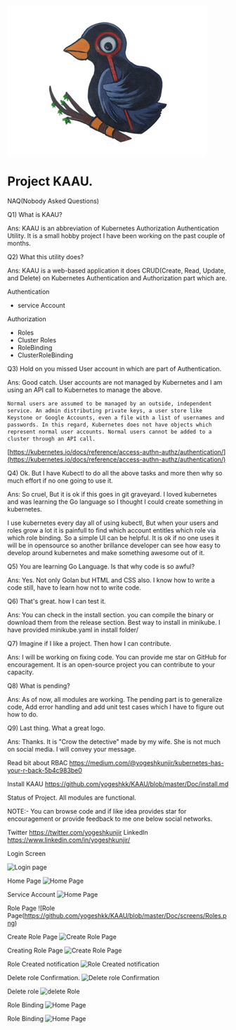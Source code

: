 ![kaau](web/images/logo.png)

# Project KAAU.

NAQ(Nobody Asked Questions)

Q1) What is KAAU?

Ans: KAAU is an abbreviation of Kubernetes Authorization Authentication Utility. It is a small hobby project I have been working on the past couple of months.

Q2) What this utility does?

Ans: KAAU is a web-based application it does CRUD(Create, Read, Update, and Delete) on Kubernetes Authentication and Authorization part which are.

Authentication
- service Account

Authorization
- Roles
- Cluster Roles
- RoleBinding
- ClusterRoleBinding

Q3) Hold on you missed User account in which are part of Authentication.

Ans: Good catch. User accounts are not managed by Kubernetes and I am using an API call to Kubernetes to manage the above.

```
Normal users are assumed to be managed by an outside, independent service. An admin distributing private keys, a user store like Keystone or Google Accounts, even a file with a list of usernames and passwords. In this regard, Kubernetes does not have objects which represent normal user accounts. Normal users cannot be added to a cluster through an API call.
```
[https://kubernetes.io/docs/reference/access-authn-authz/authentication/](https://kubernetes.io/docs/reference/access-authn-authz/authentication/)


Q4) Ok. But I have Kubectl to do all the above tasks and more then why so much effort if no one going to use it.

Ans: So cruel, But it is ok if this goes in git graveyard. I loved kubernetes and was learning the Go language so I thought I could create something in kubernetes.

I use kubernetes every day all of using kubectl, But when your users and roles grow a lot it is painfull to find which account entitles which role via which role binding. So a simple UI can be helpful. It is ok if no one uses it will be in opensource so another brillance developer can see how easy to develop around kubernetes and make something awesome out of it. 

Q5) You are learning Go Language. Is that why code is so awful?

Ans: Yes. Not only Golan but HTML and CSS also. I know how to write a code still, have to learn how not to write code. 

Q6) That's great. how I can test it.

Ans: You can check in the install section. you can compile the binary or download them from the release section. Best way to install in minikube. I have provided minikube.yaml in install folder/


Q7) Imagine if I like a project. Then how I can contribute.

Ans: I will be working on fixing code. You can provide me star on GitHub for encouragement. It is an open-source project you can contribute to your capacity.

Q8) What is pending? 

Ans: As of now, all modules are working. The pending part is to generalize code, Add error handling and add unit test cases which I have to figure out how to do.

Q9) Last thing. What a great logo.

Ans: Thanks. It is "Crow the detective" made by my wife. She is not much on social media. I will convey your message. 



Read bit about RBAC
https://medium.com/@yogeshkunjir/kubernetes-has-your-r-back-5b4c983be0



Install KAAU
https://github.com/yogeshkk/KAAU/blob/master/Doc/install.md



Status of Project.
All modules are functional.


NOTE:- You can browse code and if like idea provides star for encouragement or provide feedback to me one below social networks. 


Twitter https://twitter.com/yogeshkunjir
LinkedIn https://www.linkedin.com/in/yogeshkunjir/

Login Screen

![Login page](https://raw.githubusercontent.com/yogeshkk/KAAU/master/Doc/screens/login_page.png)

Home Page
![Home Page](https://raw.githubusercontent.com/yogeshkk/KAAU/master/Doc/screens/Home_Page.png)


Service Account
![Home Page](https://raw.githubusercontent.com/yogeshkk/KAAU/master/Doc/screens/Service_Account.png)


Role Page
![Role Page(https://github.com/yogeshkk/KAAU/blob/master/Doc/screens/Roles.png)

Create Role Page
![Create Role Page](https://github.com/yogeshkk/KAAU/blob/master/Doc/screens/Create_role.png)

Creating Role Page
![Create Role Page](https://github.com/yogeshkk/KAAU/blob/master/Doc/screens/creating_role.png)

Role Created notification
![Role Created notification](https://github.com/yogeshkk/KAAU/blob/master/Doc/screens/role_created.png)

Delete role Confirmation.
![Delete role Confirmation](https://github.com/yogeshkk/KAAU/blob/master/Doc/screens/Delete_role_confirmation.png) 

Delete role
![delete Role](https://github.com/yogeshkk/KAAU/blob/master/Doc/screens/role_deteled.png) 
 
Role Binding
![Home Page](https://raw.githubusercontent.com/yogeshkk/KAAU/master/Doc/screens/Role_Binding.png)


Role Binding
![Home Page](https://raw.githubusercontent.com/yogeshkk/KAAU/master/Doc/screens/Role_Binding.png)
